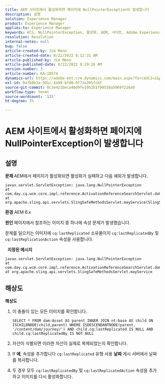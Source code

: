 ```yaml
---
title: AEM 사이트에서 활성화하면 페이지에 NullPointerException이 발생합니다
description: 설명
solution: Experience Manager
product: Experience Manager
applies-to: Experience Manager
keywords: KCS, NullPointerException, 활성화, AEM, 사이트, Adobe Experience Manager, 6.x
resolution: Resolution
internal-notes: null
bug: false
article-created-by: Jim Menn
article-created-date: 8/22/2022 8:12:31 AM
article-published-by: Jim Menn
article-published-date: 8/22/2022 8:29:16 AM
version-number: 3
article-number: KA-10574
dynamics-url: https://adobe-ent.crm.dynamics.com/main.aspx?forceUCI=1&pagetype=entityrecord&etn=knowledgearticle&id=3420272b-f221-ed11-b83e-0022480866ad
exl-id: 9a7b0b3a-501c-4a99-bfd8-0f73a395fc6f
source-git-commit: 0c3e421beca46d9fe1952b1f98538a50697216a0
workflow-type: tm+mt
source-wordcount: '131'
ht-degree: 3%

---
```


# AEM 사이트에서 활성화하면 페이지에 NullPointerException이 발생합니다

## 설명


<b>문제 </b>
AEM에서 페이지가 활성화되면 활성화가 실패하고 다음 예외가 발생합니다.


```
javax.servlet.ServletException: java.lang.NullPointerException
at com.day.cq.wcm.core.impl.reference.ActivationReferenceSearchServlet.doGet(ActivationReferenceSearchServlet.java:175)
at org.apache.sling.api.servlets.SlingSafeMethodsServlet.mayService(SlingSafeMethodsServlet.java:269)
```


<b>환경</b>
AEM 6.x

<b>원인 </b>
페이지에서 참조하는 이미지 중 하나에 속성 문제가 발생했습니다.

문제를 일으키는 이미지에 `cq:lastReplicated` 소유물이지 `cq:lastReplicatedBy` 및 `cq:lastReplicationAction` 속성을 사용합니다.

 
<b>지정된 메시지</b>


```
javax.servlet.ServletException: java.lang.NullPointerException
at com.day.cq.wcm.core.impl.reference.ActivationReferenceSearchServlet.doGet
at org.apache.sling.api.servlets.SlingSafeMethodsServlet.mayService
```



## 해상도


<b>해상도</b>

1. 이 충돌이 있는 모든 이미지를 확인합니다.

   ```
   SELECT * FROM dam:Asset AS parent INNER JOIN nt:base AS child ON ISCHILDNODE(child,parent) WHERE ISDESCENDANTNODE(parent, '/content/dam/journey/') AND child.cq:lastReplicated IS NULL AND child.cq:lastReplicatedBy IS NOT NULL
   ```

2. 자산이 식별되면 이러한 자산이 실제로 복제되었는지 확인합니다.
3. If <b>예</b>, 속성을 추가합니다 `cq:lastReplicated` 유형 사용 <b>날짜</b> 게시 서버에서 날짜를 복사합니다.
4. 두 경우 모두 `cq:lastReplicatedBy` 및 `cq:lastReplicatedAction` 속성을 추가하고 이미지를 다시 활성화합니다.
